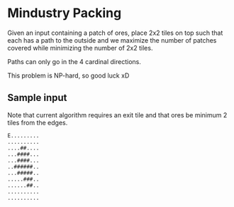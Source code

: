 # Mindustry Packing

Given an input containing a patch of ores, place 2x2 tiles on top such that each has a path to the outside and we maximize the number of patches covered while minimizing the number of 2x2 tiles.

Paths can only go in the 4 cardinal directions.

This problem is NP-hard, so good luck xD

## Sample input

Note that current algorithm requires an exit tile and that ores be minimum 2 tiles from the edges.

``` text
E.........
..........
....##....
...####...
...####...
..######..
...#####..
.....###..
......##..
..........
..........
```
